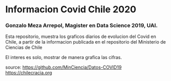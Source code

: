 # Informacion Covid Chile 2020
### Gonzalo Meza Arrepol, Magister en Data Science 2019, UAI.


Esta repositorio, muestra los graficos diarios de evolucion del Covid en Chile, a partir de la informacion publicada en el repositorio del Ministerio de Ciencias de Chile

El interes es solo, mostrar de manera grafica las cifras.

source: https://github.com/MinCiencia/Datos-COVID19
        https://chilecracia.org
